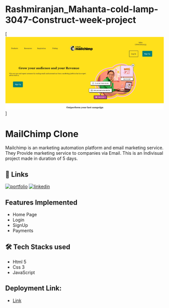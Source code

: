 # Rashmiranjan_Mahanta-cold-lamp-3047-Construct-week-project
[![MasterHead](https://github.com/Rashmiranjan117/Rashmiranjan117.github.io/blob/master/src/assests/MailChimp.jpg)]


# MailChimp Clone
Mailchimp is an marketing automation platform and email marketing service. They Provide marketing service to companies via Email. This is an Indivisual project made in duration of 5 days.


## 🔗 Links
[![portfolio](https://img.shields.io/badge/my_portfolio-000?style=for-the-badge&logo=ko-fi&logoColor=white)](https://rashmiranjan117.github.io/)
[![linkedin](https://img.shields.io/badge/linkedin-0A66C2?style=for-the-badge&logo=linkedin&logoColor=white)](https://www.linkedin.com/in/rashmiranjan-mahanta-281634202/)




## Features Implemented

- Home Page
- Login 
- SignUp
- Payments


## 🛠 Tech Stacks used
* Html 5
* Css 3
* JavaScript

## Deployment Link:
* <a href="https://rashmiranjanmahanta-fw20-1193-unit2constructweekproject.netlify.app/" target="_blank">Link</a>

